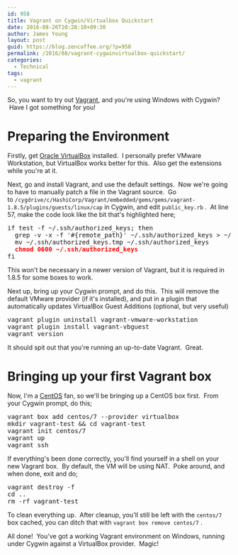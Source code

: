 ```yaml
---
id: 958
title: Vagrant on Cygwin/Virtualbox Quickstart
date: 2016-08-26T10:28:10+09:30
author: James Young
layout: post
guid: https://blog.zencoffee.org/?p=958
permalink: /2016/08/vagrant-cygwinvirtualbox-quickstart/
categories:
  - Technical
tags:
  - vagrant
---
```

So, you want to try out [Vagrant](https://www.vagrantup.com/), and you're using Windows with Cygwin?  Have I got something for you!

# Preparing the Environment

Firstly, get [Oracle VirtualBox](https://www.virtualbox.org/) installed.  I personally prefer VMware Workstation, but VirtualBox works better for this.  Also get the extensions while you're at it.

Next, go and install Vagrant, and use the default settings.  Now we're going to have to manually patch a file in the Vagrant source.  Go to `/cygdrive/c/HashiCorp/Vagrant/embedded/gems/gems/vagrant-1.8.5/plugins/guests/linux/cap` in Cygwin, and edit `public_key.rb` .  At line 57, make the code look like the bit that's highlighted here;

<pre>if test -f ~/.ssh/authorized_keys; then
  grep -v -x -f '#{remote_path}' ~/.ssh/authorized_keys &gt; ~/.ssh/authorized_keys.tmp
  mv ~/.ssh/authorized_keys.tmp ~/.ssh/authorized_keys
  <strong><span style="color: #ff0000;">chmod 0600 ~/.ssh/authorized_keys</span></strong>
fi</pre>

This won't be necessary in a newer version of Vagrant, but it is required in 1.8.5 for some boxes to work.

Next up, bring up your Cygwin prompt, and do this.  This will remove the default VMware provider (if it's installed), and put in a plugin that automatically updates VirtualBox Guest Additions (optional, but very useful)

<pre>vagrant plugin uninstall vagrant-vmware-workstation
vagrant plugin install vagrant-vbguest
vagrant version</pre>

It should spit out that you're running an up-to-date Vagrant.  Great.

# Bringing up your first Vagrant box

Now, I'm a [CentOS](https://www.centos.org/) fan, so we'll be bringing up a CentOS box first.  From your Cygwin prompt, do this;

<pre>vagrant box add centos/7 --provider virtualbox
mkdir vagrant-test && cd vagrant-test
vagrant init centos/7
vagrant up
vagrant ssh</pre>

If everything's been done correctly, you'll find yourself in a shell on your new Vagrant box.  By default, the VM will be using NAT.  Poke around, and when done, exit and do;

<pre>vagrant destroy -f
cd ..
rm -rf vagrant-test</pre>

To clean everything up.  After cleanup, you'll still be left with the `centos/7` box cached, you can ditch that with `vagrant box remove centos/7` .

All done!  You've got a working Vagrant environment on Windows, running under Cygwin against a VirtualBox provider.  Magic!